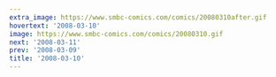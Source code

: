 ```yaml
---
extra_image: https://www.smbc-comics.com/comics/20080310after.gif
hovertext: '2008-03-10'
image: https://www.smbc-comics.com/comics/20080310.gif
next: '2008-03-11'
prev: '2008-03-09'
title: '2008-03-10'
---
```

